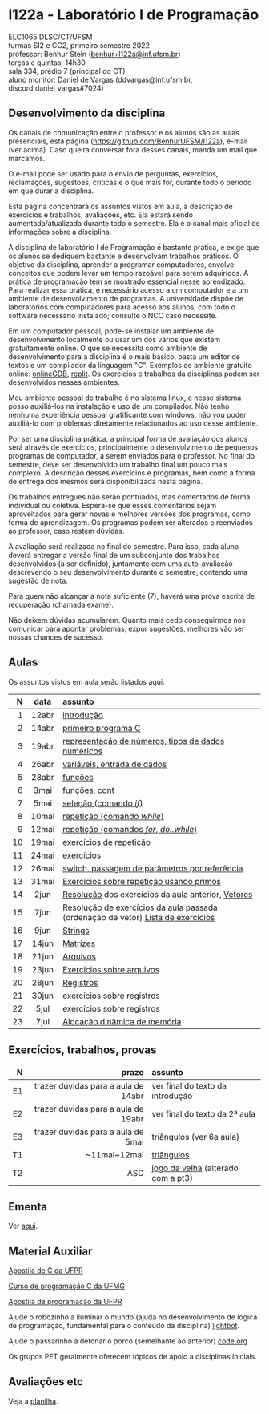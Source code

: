 # l122a - Laboratório I de Programação

ELC1065 DLSC/CT/UFSM\
turmas SI2 e CC2, primeiro semestre 2022\
professor: Benhur Stein 
([benhur+l122a@inf.ufsm.br](mailto:benhur%2bl122a@inf.ufsm.br))\
terças e quintas, 14h30\
sala 334, prédio 7 (principal do CT)\
aluno monitor: Daniel de Vargas ([ddvargas@inf.ufsm.br](mailto:ddvargas@inf.ufsm.br), discord:daniel_vargas#7024)

## Desenvolvimento da disciplina

Os canais de comunicação entre o professor e os alunos são as aulas presenciais, esta página (<https://github.com/BenhurUFSM/l122a>), e-mail (ver acima). Caso queira conversar fora desses canais, manda um mail que marcamos.

O e-mail pode ser usado para o envio de perguntas, exercícios, reclamações, sugestões, críticas e o que mais for, durante todo o período em que durar a disciplina.

Esta página concentrará os assuntos vistos em aula, a descrição de exercícios e trabalhos, avaliações, etc. Ela estará sendo aumentada/atualizada durante todo o semestre. Ela é o canal mais oficial de informações sobre a disciplina.

A disciplina de laboratório I de Programação é bastante prática, e exige que os alunos se dediquem bastante e desenvolvam trabalhos práticos.
O objetivo da disciplina, aprender a programar computadores, envolve conceitos que podem levar um tempo razoável para serem adquiridos.
A prática de programação tem se mostrado essencial nesse aprendizado.
Para realizar essa prática, é necessário acesso a um computador e a um ambiente de desenvolvimento de programas.
A universidade dispõe de laboratórios com computadores para acesso aos alunos, com todo o software necessário instalado; consulte o NCC caso necessite.

Em um computador pessoal, pode-se instalar um ambiente de desenvolvimento localmente ou usar um dos vários que existem gratuitamente online.
O que se necessita como ambiente de desenvolvimento para a disciplina é o mais básico, basta um editor de textos e um compilador da linguagem "C".
Exemplos de ambiente gratuito online: [onlineGDB](https://www.onlinegdb.com), [replit](https://www.replit.com).
Os exercícios e trabalhos da disciplinas podem ser desenvolvidos nesses ambientes.

Meu ambiente pessoal de trabalho é no sistema linux, e nesse sistema posso auxiliá-los na instalação e uso de um compilador.
Não tenho nenhuma experiência pessoal gratificante com windows, não vou poder auxiliá-lo com problemas diretamente relacionados ao uso desse ambiente.

Por ser uma disciplina prática, a principal forma de avaliação dos alunos será através de exercícios, principalmente o desenvolvimento de pequenos programas de computador, a serem enviados para o professor. No final do semestre, deve ser desenvolvido um trabalho final um pouco mais complexo.
A descrição desses exercícios e programas, bem como a forma de entrega dos mesmos será disponibilizada nesta página.

Os trabalhos entregues não serão pontuados, mas comentados de forma individual ou coletiva.
Espera-se que esses comentários sejam aproveitados para gerar novas e melhores versões dos programas, como forma de aprendizagem. 
Os programas podem ser alterados e reenviados ao professor, caso restem dúvidas.

A avaliação será realizada no final do semestre. Para isso, cada aluno deverá entregar a versão final de um subconjunto dos trabalhos desenvolvidos (a ser definido), juntamente com uma auto-avaliação descrevendo o seu desenvolvimento durante o semestre, contendo uma sugestão de nota.

Para quem não alcançar a nota suficiente (7), haverá uma prova escrita de recuperação (chamada exame).

Não deixem dúvidas acumularem.
Quanto mais cedo conseguirmos nos comunicar para apontar problemas, expor sugestões, melhores vão ser nossas chances de sucesso.

##  Aulas 

Os assuntos vistos em aula serão listados aqui.

|    N |   data | assunto
| ---: | :----: | :--------
|    1 |  12abr | [introdução](Assuntos/01.md)
|    2 |  14abr | [primeiro programa C](Assuntos/02.md)
|    3 |  19abr | [representação de números, tipos de dados numéricos](Assuntos/03.md)
|    4 |  26abr | [variáveis, entrada de dados](Assuntos/04.md)
|    5 |  28abr | [funções](Assuntos/05.md)
|    6 |   3mai | [funções, cont](Assuntos/06.md)
|    7 |   5mai | [seleção (comando *if*)](Assuntos/07.md)
|    8 |  10mai | [repetição (comando *while*)](Assuntos/08.md)
|    9 |  12mai | [repetição (comandos *for*, *do..while*)](Assuntos/09.md)
|   10 |  19mai | [exercícios de repetição](Assuntos/10.md)
|   11 |  24mai | exercícios
|   12 |  26mai | [switch, passagem de parâmetros por referência](Assuntos/12.md)
|   13 |  31mai | [Exercícios sobre repetição usando primos](Assuntos/13.md)
|   14 |   2jun | [Resolução](Assuntos/13.md) dos exercícios da aula anterior, [Vetores](Assuntos/14.md)
|   15 |   7jun | Resolução de exercícios da aula passada (ordenação de vetor) [Lista de exercícios](Assuntos/15.md)
|   16 |   9jun | [Strings](Assuntos/16.md)
|   17 |  14jun | [Matrizes](Assuntos/17.md)
|   18 |  21jun | [Arquivos](Assuntos/18.md)
|   19 |  23jun | [Exercícios sobre arquivos](Assuntos/19.md)
|   20 |  28jun | [Registros](Assuntos/20.md)
|   21 |  30jun | exercícios sobre registros
|   22 |   5jul | exercícios sobre registros
|   23 |   7jul | [Alocação dinâmica de memória](Assuntos/23.md)

<!--
|    N |   data | assunto
| ---: | :----: | :--------
|    1 |  18mai | [introdução](https://github.com/BenhurUFSM/l121a/blob/main/Assuntos/01.Intro.md)
|    2 |  20mai | [primeiro programa C](https://github.com/BenhurUFSM/l121a/blob/main/Assuntos/02.p1.c.md)
|    3 |  25mai | [variáveis, entrada de dados](https://github.com/BenhurUFSM/l121a/blob/main/Assuntos/03.md)
|    4 |  27mai | [tipos de dados em ponto flutuante](https://github.com/BenhurUFSM/l121a/blob/main/Assuntos/04.md)
|    5 |   1jun | [funções](https://github.com/BenhurUFSM/l121a/blob/main/Assuntos/05.md)
|    6 |   8jun | [seleção `if`, operadores de comparação](https://github.com/BenhurUFSM/l121a/blob/main/Assuntos/06.md)
|    7 |  10jun | [operadores lógicos, seleção múltipla com `if`s aninhados](https://github.com/BenhurUFSM/l121a/blob/main/Assuntos/07.md)
|    8 |  15jun | [comando de repetição `for`](https://github.com/BenhurUFSM/l121a/blob/main/Assuntos/08.md)
|    9 |  17jun | [comandos de repetição `while` e `do .. while`](https://github.com/BenhurUFSM/l121a/blob/main/Assuntos/09.md)
|   10 |  24jun | [comando de seleção `switch`; vetores](https://github.com/BenhurUFSM/l121a/blob/main/Assuntos/10.md)
|   11 |  29jun | [vetores, cont](https://github.com/BenhurUFSM/l121a/blob/main/Assuntos/11.md)
|   12 |   1jul | [strings](https://github.com/BenhurUFSM/l121a/blob/main/Assuntos/12.md)
|   13 |   6jul | [exercícios de string; sscanf, sprintf](https://github.com/BenhurUFSM/l121a/blob/main/Assuntos/13.md)
|   14 |   8jul | [passagem de parâmetros por referência](https://github.com/BenhurUFSM/l121a/blob/main/Assuntos/14.md)
|   15 |  13jul | [arquivos](https://github.com/BenhurUFSM/l121a/blob/main/Assuntos/15.md)
|   16 |  15jul | [exercícios](https://github.com/BenhurUFSM/l121a/blob/main/Assuntos/16.md)
|   17 |  20jul | [registros](https://github.com/BenhurUFSM/l121a/blob/main/Assuntos/17.md)
|   18 |  22jul | [exercícios](https://github.com/BenhurUFSM/l121a/blob/main/Assuntos/18.md)
|   19 |  27jul | [exercícios](https://github.com/BenhurUFSM/l121a/blob/main/Assuntos/18.md)
|   20 |  29jul | [alocação dinâmica de memória](https://github.com/BenhurUFSM/l121a/blob/main/Assuntos/20.md)
-->

## Exercícios, trabalhos, provas

|     N |    prazo | assunto
| ----: | -------: | :-----------
|    E1 | trazer dúvidas para a aula de 14abr | ver final do texto da introdução
|    E2 | trazer dúvidas para a aula de 19abr | ver final do texto da 2ª aula
|    E3 | trazer dúvidas para a aula de 5mai  | triângulos (ver 6a aula)
|    T1 |    ~11mai~12mai | [triângulos](Assuntos/t1.md)
|    T2 |      ASD | [jogo da velha](Assuntos/t2.md) (alterado com a pt3)

## Ementa

Ver [aqui](https://www.ufsm.br/ementario/disciplinas/elc1065/).

## Material Auxiliar

[Apostila de C da UFPR](http://www.inf.ufpr.br/cursos/ci067/Docs/NotasAula.pdf)

[Curso de programação C da UFMG](http://www2.dcc.ufmg.br/disciplinas/pc/source/introducao_c_renatocm_deeufmg.pdf)

[Apostila de programação da UFPR](http://www.inf.ufpr.br/cursos/ci055/apostila.pdf)

Ajude o robozinho a iluminar o mundo (ajuda no desenvolvimento de lógica de programação, fundamental para o conteúdo da disciplina) [lightbot](http://lightbot.com).

Ajude o passarinho a detonar o porco (semelhante ao anterior) [code.org](http://studio.code.org/hoc/1)

Os grupos PET geralmente oferecem tópicos de apoio a disciplinas iniciais.

## Avaliações etc

Veja a [planilha](https://docs.google.com/spreadsheets/d/1dYZhhmr0av8yhr5fJFQJtmm7k2YVAXMw-r_wpBOPbuE/edit?usp=sharing).
